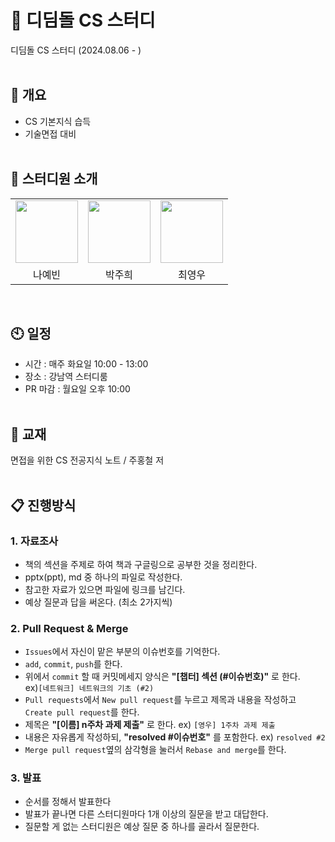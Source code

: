 # 🧱 디딤돌 CS 스터디
디딤돌 CS 스터디 (2024.08.06 - )
<br><br>

## 📌 개요
- CS 기본지식 습득
- 기술면접 대비
<br><br>

## 🧗 스터디원 소개

<table>
    <tr>
        <td><a href="https://github.com/yebrong"><img src="https://github.com/yebrong.png" width="100" height="100"/></a></td>
        <td><a href="https://github.com/aprilnineteen"><img src="https://github.com/aprilnineteen.png" width="100" height="100"/></a></td>
        <td><a href="https://github.com/pentorb"><img src="https://github.com/pentorb.png" width="100" height="100"/></a></td>
    </tr>
    <tr>
        <td align=center>나예빈</td>
        <td align=center>박주희</td>
        <td align=center>최영우</td>
    </tr>
</table>
<br>

## 🕙 일정
- 시간 : 매주 화요일 10:00 - 13:00
- 장소 : 강남역 스터디룸
- PR 마감 : 월요일 오후 10:00
<br><br>

## 📖 교재
면접을 위한 CS 전공지식 노트 / 주홍철 저
<br><br>

## 📋 진행방식

### 1. 자료조사
- 책의 섹션을 주제로 하여 책과 구글링으로 공부한 것을 정리한다.
- pptx(ppt), md 중 하나의 파일로 작성한다.
- 참고한 자료가 있으면 파일에 링크를 남긴다.
- 예상 질문과 답을 써온다. (최소 2가지씩)

### 2. Pull Request & Merge
- `Issues`에서 자신이 맡은 부분의 이슈번호를 기억한다.
- `add`, `commit`, `push`를 한다.
- 위에서 `commit` 할 때 커밋메세지 양식은 **"[챕터] 섹션 (#이슈번호)"** 로 한다.<br> ex)`[네트워크] 네트워크의 기초 (#2)`
- `Pull requests`에서 `New pull request`를 누르고 제목과 내용을 작성하고 `Create pull request`를 한다.
- 제목은 **"[이름] n주차 과제 제출"** 로 한다. ex) `[영우] 1주차 과제 제출`
- 내용은 자유롭게 작성하되, **"resolved #이슈번호"** 를 포함한다. ex) `resolved #2`
- `Merge pull request`옆의 삼각형을 눌러서 `Rebase and merge`를 한다.

### 3. 발표
- 순서를 정해서 발표한다
- 발표가 끝나면 다른 스터디원마다 1개 이상의 질문을 받고 대답한다.
- 질문할 게 없는 스터디원은 예상 질문 중 하나를 골라서 질문한다.
